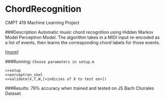 # ChordRecognition
CMPT 419 Machine Learning Project

###Description
Automatic music chord recognition using Hidden Markov Model Perceptron Model. The algorithm takes in a MIDI input re-encoded as a list of events, then learns the corresponding chord labels for those events.

[[more]](paper/nips2015.pdf)

###Running:
`Choose parameters in setup.m`
```
>>setup
>>perceptron_skel
>>validate(X,T,W,[<indicies of X to test on>])
```

###Results:
79% accuracy when trained and tested on JS Bach Chorales Dataset.
